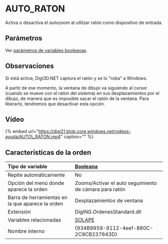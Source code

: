 # AUTO\_RATON

Activa o desactiva el _autozoom_ al utilizar ratón como dispositivo de entrada.

## Parámetros

Ver [parámetros de variables booleanas](../../../ordenes/variables/variables-booleanas.md).

## Observaciones

Si está activa, Digi3D.NET captura el ratón y se lo "roba" a Windows.

A partir de ese momento, la ventana de dibujo va siguiendo al cursor \(cuando se mueve con el ratón del sistema\) en sus desplazamientos por el dibujo, de manera que es imposible sacar el ratón de la ventana. Para liberarlo, tendremos que desactivar esta opción.

## Vídeo

{% embed url="https://digi21.blob.core.windows.net/videos-ayuda/AUTO\_RATON.mp4" caption="" %}

## Características de la orden

| Tipo de variable | [Booleana](../../../ordenes/variables/variables-booleanas.md) |
| :--- | :--- |
| Repite automáticamente | No |
| Opción del menú donde aparece la orden | Zooms/Activar el auto seguimiento de cámara para ratón |
| Barra de herramientas en la que aparece la orden | Desplazamientos de ventana |
| Extensión | DigiNG.OrdenesStandard.dll |
| Variables relacionadas | [SOLAPE](../s/solape.md) |
| Nombre interno | {934B9959-9112-4eef-880C-2C9CB237643D} |

